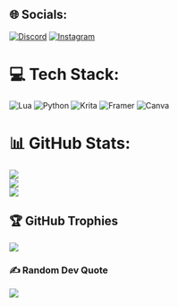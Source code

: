 ## 🌐 Socials:
[![Discord](https://img.shields.io/badge/Discord-%237289DA.svg?logo=discord&logoColor=white)](https://discord.gg/xAJhzuCW) [![Instagram](https://img.shields.io/badge/Instagram-%23E4405F.svg?logo=Instagram&logoColor=white)](https://instagram.com/m.uvex) 

# 💻 Tech Stack:
![Lua](https://img.shields.io/badge/lua-%232C2D72.svg?style=flat&logo=lua&logoColor=white) ![Python](https://img.shields.io/badge/python-3670A0?style=flat&logo=python&logoColor=ffdd54) ![Krita](https://img.shields.io/badge/Krita-203759?style=flat&logo=krita&logoColor=EEF37B) ![Framer](https://img.shields.io/badge/Framer-black?style=flat&logo=framer&logoColor=blue) ![Canva](https://img.shields.io/badge/Canva-%2300C4CC.svg?style=flat&logo=Canva&logoColor=white)
# 📊 GitHub Stats:
![](https://github-readme-stats.vercel.app/api?username=m-uvex&theme=dark&hide_border=true&include_all_commits=true&count_private=false)<br/>
![](https://nirzak-streak-stats.vercel.app/?user=m-uvex&theme=dark&hide_border=true)<br/>
![](https://github-readme-stats.vercel.app/api/top-langs/?username=m-uvex&theme=dark&hide_border=true&include_all_commits=true&count_private=false&layout=compact)

## 🏆 GitHub Trophies
![](https://github-profile-trophy.vercel.app/?username=m-uvex&theme=dark&no-frame=true&no-bg=true&margin-w=4)

### ✍️ Random Dev Quote
![](https://quotes-github-readme.vercel.app/api?type=horizontal&theme=dark)
